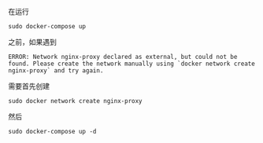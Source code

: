 在运行

    sudo docker-compose up
    
之前，如果遇到

    ERROR: Network nginx-proxy declared as external, but could not be found. Please create the network manually using `docker network create nginx-proxy` and try again.

需要首先创建

    sudo docker network create nginx-proxy
    
然后

    sudo docker-compose up -d
    
    